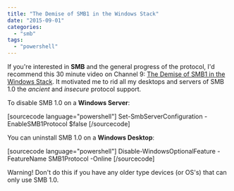 ```yaml
---
title: "The Demise of SMB1 in the Windows Stack"
date: "2015-09-01"
categories: 
  - "smb"
tags: 
  - "powershell"
---
```


If you're interested in **SMB** and the general progress of the protocol, I'd recommend this 30 minute video on Channel 9: [The Demise of SMB1 in the Windows Stack](https://channel9.msdn.com/Blogs/Regular-IT-Guy/The-Demise-of-SMB-1-in-the-Windows-Stack?wt.mc_id=player). It motivated me to rid all my desktops and servers of SMB 1.0 the _ancient_ and _insecure_ protocol support.

To disable SMB 1.0 on a **Windows Server**:

\[sourcecode language="powershell"\] Set-SmbServerConfiguration -EnableSMB1Protocol $false \[/sourcecode\]

You can uninstall SMB 1.0 on a **Windows Desktop**:

\[sourcecode language="powershell"\] Disable-WindowsOptionalFeature -FeatureName SMB1Protocol -Online \[/sourcecode\]

Warning! Don't do this if you have any older type devices (or OS's) that can only use SMB 1.0.

